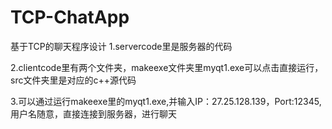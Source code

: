 # TCP-ChatApp
基于TCP的聊天程序设计
1.servercode里是服务器的代码

2.clientcode里有两个文件夹，makeexe文件夹里myqt1.exe可以点击直接运行，src文件夹里是对应的c++源代码

3.可以通过运行makeexe里的myqt1.exe,并输入IP：27.25.128.139，Port:12345, 用户名随意，直接连接到服务器，进行聊天
